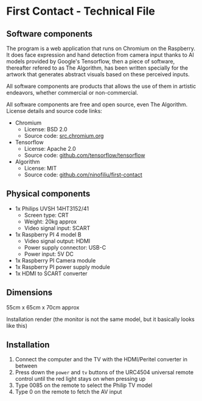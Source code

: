 # First Contact - Technical File

## Software components

The program is a web application that runs on Chromium on the Raspberry. It does face expression and hand detection from camera input thanks to AI models provided by Google's Tensorflow, then a piece of software, thereafter refered to as The Algorithm, has been written specially for the artwork that generates abstract visuals based on these perceived inputs.

All software components are products that allows the use of them in artistic endeavors, whether commercial or non-commercial.

All software components are free and open source, even The Algorithm. License details and source code links:

- Chromium
  - License: BSD 2.0
  - Source code: [src.chromium.org](https://src.chromium.org/)
- Tensorflow
  - License: Apache 2.0
  - Source code: [github.com/tensorflow/tensorflow](https://github.com/tensorflow/tensorflow)
- Algorithm
  - License: MIT
  - Source code: [github.com/ninofiliu/first-contact](https://github.com/ninofiliu/first-contact)

## Physical components

- 1x Philips UVSH 14HT3152/41
  - Screen type: CRT
  - Weight: 20kg approx
  - Video signal input: SCART
- 1x Raspberry PI 4 model B
  - Video signal output: HDMI
  - Power supply connector: USB-C
  - Power input: 5V DC
- 1x Raspberry PI Camera module
- 1x Raspberry PI power supply module
- 1x HDMI to SCART converter

## Dimensions

55cm x 65cm x 70cm approx

Installation render (the monitor is not the same model, but it basically looks like this)

## Installation

1. Connect the computer and the TV with the HDMI/Peritel converter in between
2. Press down the `power` and `tv` buttons of the URC4504 universal remote control until the red light stays on when pressing up
3. Type 0085 on the remote to select the Philip TV model
4. Type 0 on the remote to fetch the AV input

